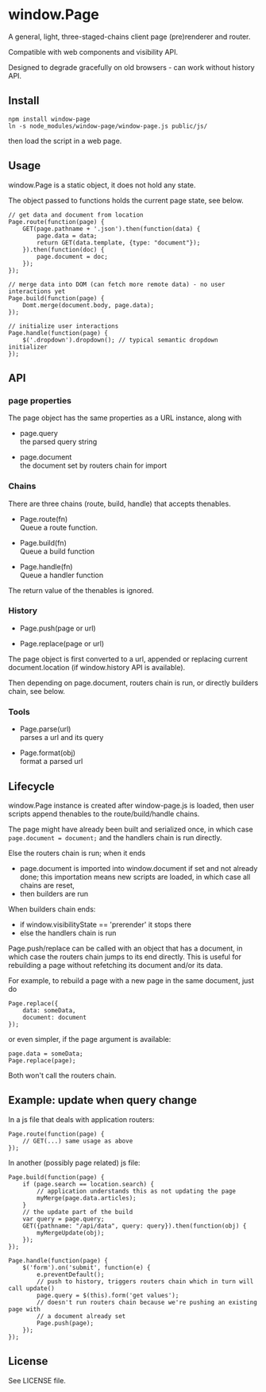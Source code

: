 window.Page
===========

A general, light, three-staged-chains client page (pre)renderer and router.

Compatible with web components and visibility API.

Designed to degrade gracefully on old browsers - can work without history API.


Install
-------

```
npm install window-page
ln -s node_modules/window-page/window-page.js public/js/
```
then load the script in a web page.


Usage
-----

window.Page is a static object, it does not hold any state.

The object passed to functions holds the current page state, see below.


```
// get data and document from location
Page.route(function(page) {
	GET(page.pathname + '.json').then(function(data) {
		page.data = data;
		return GET(data.template, {type: "document"});
	}).then(function(doc) {
		page.document = doc;
	});
});

// merge data into DOM (can fetch more remote data) - no user interactions yet
Page.build(function(page) {
	Domt.merge(document.body, page.data);
});

// initialize user interactions
Page.handle(function(page) {
	$('.dropdown').dropdown(); // typical semantic dropdown initializer
});
```


API
---

### page properties

The page object has the same properties as a URL instance, along with

* page.query  
  the parsed query string

* page.document  
  the document set by routers chain for import


### Chains

There are three chains (route, build, handle) that accepts thenables.

* Page.route(fn)  
  Queue a route function.  

* Page.build(fn)  
  Queue a build function  

* Page.handle(fn)  
  Queue a handler function  

The return value of the thenables is ignored.


### History

* Page.push(page or url)

* Page.replace(page or url)

The page object is first converted to a url, appended or replacing current
document.location (if window.history API is available).

Then depending on page.document, routers chain is run, or directly
builders chain, see below.


### Tools

* Page.parse(url)  
  parses a url and its query

* Page.format(obj)  
  format a parsed url


Lifecycle
---------

window.Page instance is created after window-page.js is loaded, then user scripts
append thenables to the route/build/handle chains.

The page might have already been built and serialized once, in which case
`page.document = document;` and the handlers chain is run directly.

Else the routers chain is run; when it ends
- page.document is imported into window.document if set and not already done;
  this importation means new scripts are loaded, in which case all chains are
  reset,
- then builders are run

When builders chain ends:
- if window.visibilityState == 'prerender' it stops there
- else the handlers chain is run

Page.push/replace can be called with an object that has a document, in which
case the routers chain jumps to its end directly. This is useful for rebuilding
a page without refetching its document and/or its data.

For example, to rebuild a page with a new page in the same document, just do
```
Page.replace({
	data: someData,
	document: document
});
```
or even simpler, if the page argument is available:
```
page.data = someData;
Page.replace(page);
```
Both won't call the routers chain.


Example: update when query change
---------------------------------

In a js file that deals with application routers:

```
Page.route(function(page) {
	// GET(...) same usage as above
});
```

In another (possibly page related) js file:
```
Page.build(function(page) {
	if (page.search == location.search) {
		// application understands this as not updating the page
		myMerge(page.data.articles);
	}
	// the update part of the build
	var query = page.query;
	GET({pathname: "/api/data", query: query}).then(function(obj) {
		myMergeUpdate(obj);
	});
});

Page.handle(function(page) {
	$('form').on('submit', function(e) {
		e.preventDefault();
		// push to history, triggers routers chain which in turn will call update()
		page.query = $(this).form('get values');
		// doesn't run routers chain because we're pushing an existing page with
		// a document already set
		Page.push(page);
	});
});
```


License
-------

See LICENSE file.

